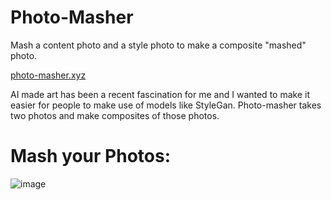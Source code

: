 # Photo-Masher
Mash a content photo and a style photo to make a composite "mashed" photo.

[photo-masher.xyz](www.photo-masher.xyz)

AI made art has been a recent fascination for me and I wanted to make it easier for people to make use of models like StyleGan. 
Photo-masher takes two photos and make composites of those photos. 

# Mash your Photos:

![image](https://user-images.githubusercontent.com/93330399/148436526-6a73d76e-9dbf-4609-af13-c2c376fc440a.png)

